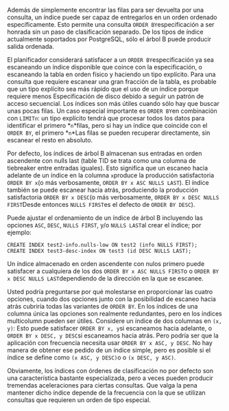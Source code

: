 Además de simplemente encontrar las filas para ser devuelta por una  consulta, un índice puede ser capaz de entregarlos en un orden ordenado  específicamente. Esto permite una consulta  `ORDER BY`especificación a ser honrada sin un paso de clasificación separado. De los tipos de índice actualmente soportados por PostgreSQL, sólo el árbol B puede producir salida ordenada.

El planificador considerará satisfacer a un  `ORDER BY`especificación ya sea escaneando un índice disponible que coince con la  especificación, o escaneando la tabla en orden físico y haciendo un tipo explícito. Para una consulta que requiere escanear una gran fracción de la tabla, es probable que un tipo explícito sea más rápido que el uso  de un índice porque requiere menos Especificación de disco debido a  seguir un patrón de acceso secuencial. Los índices son más útiles cuando sólo hay que buscar unas pocas filas. Un caso especial importante es  `ORDER BY`en combinación con  `LIMIT`*`n`*: un tipo explícito tendrá que procesar todos los datos para identificar el primero  *`n`*filas, pero si hay un índice que coincide con el `ORDER BY`, el primero  *`n`*Las filas se pueden recuperar directamente, sin escanear el resto en absoluto.

Por defecto, los índices de árbol B almacenan sus entradas en orden ascendente con nulls last (table TID se trata como una columna de  tiebreaker entre entradas iguales). Esto significa que un escaneo hacia  adelante de un índice en la columna  `x`produce la producción satisfactoria  `ORDER BY x`(o más verbosamente, `ORDER BY x ASC NULLS LAST`). El índice también se puede escanear hacia atrás, produciendo la producción satisfactoria  `ORDER BY x DESC`(o más verbosamente, `ORDER BY x DESC NULLS FIRST`Desde entonces  `NULLS FIRST`es el defecto de `ORDER BY DESC`).

Puede ajustar el ordenamiento de un índice de árbol B incluyendo las opciones `ASC`, `DESC`, `NULLS FIRST`, y/o  `NULLS LAST`al crear el índice; por ejemplo:

```
CREATE INDEX test2-info.nulls-low ON test2 (info NULLS FIRST);
CREATE INDEX test3-desc-index ON test3 (id DESC NULLS LAST);
```

Un índice almacenado en orden ascendente con nulos primero puede satisfacer a cualquiera de los dos  `ORDER BY x ASC NULLS FIRST`o o  `ORDER BY x DESC NULLS LAST`dependiendo de la dirección en la que se escanee.

Usted podría preguntarse por qué molestarse en proporcionar las  cuatro opciones, cuando dos opciones junto con la posibilidad de escaneo hacia atrás cubriría todas las variantes de `ORDER BY`. En los índices de una columna única las opciones son realmente  redundantes, pero en los índices multicolumn pueden ser útiles.  Considere un índice de dos columnas en `(x, y)`: Esto puede satisfacer  `ORDER BY x, y`si escaneamos hacia adelante, o  `ORDER BY x DESC, y DESC`si escaneamos hacia atrás. Pero podría ser que la aplicación con frecuencia necesita usar `ORDER BY x ASC, y DESC`. No hay manera de obtener ese pedido de un índice simple, pero es posible si el índice se define como  `(x ASC, y DESC)`o o `(x DESC, y ASC)`.

Obviamente, los índices con órdenes de clasificación no por defecto son una característica bastante especializada, pero a veces pueden  producir tremendas aceleraciones para ciertas consultas. Que valga la  pena mantener dicho índice depende de la frecuencia con la que se  utilizan consultas que requieren un orden de tipo especial.